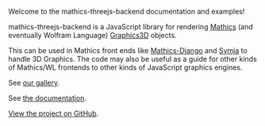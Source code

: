 Welcome to the mathics-threejs-backend documentation and examples!

mathics-threejs-backend is a JavaScript library for rendering [Mathics](https://mathics.org) (and eventually Wolfram Language) [Graphics3D](https://reference.wolfram.com/language/ref/Graphics3D.html) objects.

This can be used in Mathics front ends like [Mathics-Django](https://pypi.org/project/Mathics-Django/) and [Symja](https://github.com/axkr/symja_android_library) to handle 3D Graphics. The code may also be useful as a guide for other kinds of Mathics/WL frontends to other kinds of JavaScript graphics engines.

See [our gallery](examples).

See [the documentation](documentation).

[View the project on GitHub](https://github.com/Mathics3/mathics-threejs-backend).
